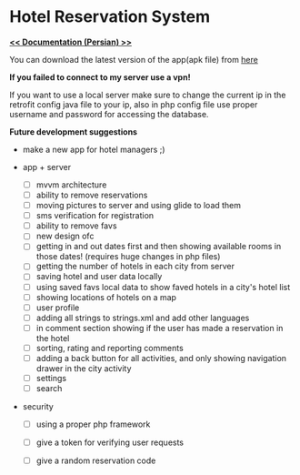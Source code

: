 
# Hotel Reservation System

[**<< Documentation (Persian) >>**](
https://drive.google.com/open?id=0B6WO8-L0mGwTd3l4M3FtU2oxX0NqTVYyQU5GUFVUaGphdWxR)

You can download the latest version of the app(apk file) from [here](
https://drive.google.com/file/d/1ajBvBni4qpcjxkEj8GIE4zQ10hHXzKkD/view)

**If you failed to connect to my server use a vpn!**


If you want to use a local server make sure to change the current ip in the retrofit config java file to your ip,
also in php config file use proper username and password for accessing the database.


**Future development suggestions**
* make a new app for hotel managers ;)

* app + server 
   - [ ] mvvm architecture
   - [ ] ability to remove reservations
   - [ ] moving pictures to server and using glide to load them
   - [ ] sms verification for registration
   - [ ] ability to remove favs
   - [ ] new design ofc
   - [ ] getting in and out dates first and then showing available rooms in those dates! (requires huge changes in php files)
   - [ ] getting the number of hotels in each city from server
   - [ ] saving hotel and user data locally
   - [ ] using saved favs local data to show faved hotels in a city's hotel list
   - [ ] showing locations of hotels on a map
   - [ ] user profile
   - [ ] adding all strings to strings.xml and add other languages
   - [ ] in comment section showing if the user has made a reservation in the hotel
   - [ ] sorting, rating and reporting comments
   - [ ] adding a back button for all activities, and only showing navigation drawer in the city activity
   - [ ] settings
   - [ ] search

* security
   - [ ] using a proper php framework
   - [ ] give a token for verifying user requests
   - [ ] give a random reservation code

